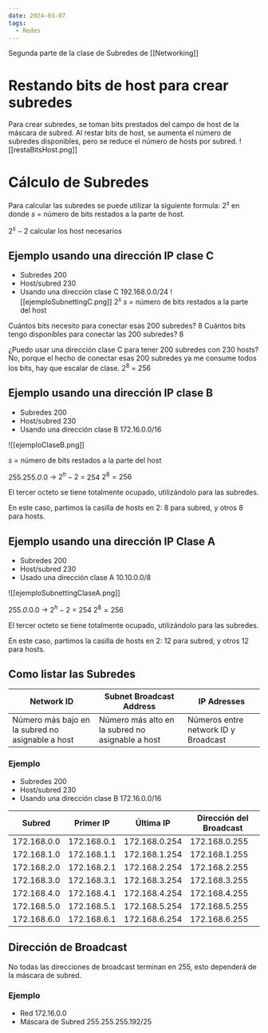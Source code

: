 ```yaml
---
date: 2024-03-07
tags:
  - Redes
---
```


Segunda parte de la clase de Subredes de [[Networking]]
# Restando bits de host para crear subredes
Para crear subredes, se toman bits prestados del campo de host de la máscara de subred. Al restar bits de host, se aumenta el número de subredes disponibles, pero se reduce el número de hosts por subred.
![[restaBitsHost.png]]

# Cálculo de Subredes
Para calcular las subredes se puede utilizar la siguiente formula:
$2^s$ en donde $s$ = número de bits restados a la parte de host.

$2^s-2$ calcular los host necesarios

## Ejemplo usando una dirección IP clase C
- Subredes 200
- Host/subred 230
- Usando una dirección clase C 192.168.0.0/24
![[ejemploSubnettingC.png]]
$2^s$
$s$ = número de bits restados a la parte del host

Cuántos bits necesito para conectar esas 200 subredes? $8$
Cuántos bits tengo disponibles para conectar las $200$ subredes? $8$

¿Puedo usar una dirección clase C para tener 200 subredes con 230 hosts? No, porque el hecho de conectar esas 200 subredes ya me consume todos los bits, hay que escalar de clase.
$2^8$ = 256

## Ejemplo usando una dirección IP clase B
- Subredes 200
- Host/subred 230
- Usando una dirección clase B 172.16.0.0/16

![[ejemploClaseB.png]]

$s$ = número de bits restados a la parte del host

255.255.*0*.0 -> $2^h-2$ = 254
$2^8=256$

El tercer octeto se tiene totalmente ocupado, utilizándolo para las subredes.

En este caso, partimos la casilla de hosts en 2: $8$ para subred, y otros $8$ para hosts.

## Ejemplo usando una dirección IP Clase A
- Subredes 200
- Host/subred 230
- Usado una dirección clase A 10.10.0.0/8

![[ejemploSubnettingClaseA.png]]

255.*0*.0.0 -> $2^h-2$ = 254
$2^8=256$

El tercer octeto se tiene totalmente ocupado, utilizándolo para las subredes.

En este caso, partimos la casilla de hosts en 2: $12$ para subred, y otros $12$ para hosts.

## Como listar las Subredes

| Network ID                                       | Subnet Broadcast Address                          | IP Adresses                          |
| ------------------------------------------------ | ------------------------------------------------- | ------------------------------------ |
| Número más bajo en la subred no asignable a host | Número más alto en la subred  no asignable a host | Números entre network ID y Broadcast |
### Ejemplo
- Subredes 200
- Host/subred 230
- Usando una dirección clase B 172.16.0.0/16


| Subred      | Primer IP   | Última IP     | Dirección del Broadcast |
| ----------- | ----------- | ------------- | ----------------------- |
| 172.168.0.0 | 172.168.0.1 | 172.168.0.254 | 172.168.0.255           |
| 172.168.1.0 | 172.168.1.1 | 172.168.1.254 | 172.168.1.255           |
| 172.168.2.0 | 172.168.2.1 | 172.168.2.254 | 172.168.2.255           |
| 172.168.3.0 | 172.168.3.1 | 172.168.3.254 | 172.168.3.255           |
| 172.168.4.0 | 172.168.4.1 | 172.168.4.254 | 172.168.4.255           |
| 172.168.5.0 | 172.168.5.1 | 172.168.5.254 | 172.168.5.255           |
| 172.168.6.0 | 172.168.6.1 | 172.168.6.254 | 172.168.6.255           |

## Dirección de Broadcast
No todas las direcciones de broadcast terminan en 255, esto dependerá de la máscara de subred.

### Ejemplo
- Red 172.16.0.0
- Máscara de Subred 255.255.255.192/25